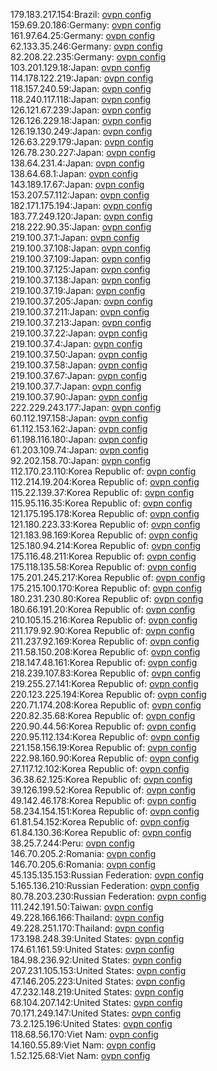 179.183.217.154:Brazil: [ovpn config](vpn/179_183_217_154.ovpn)  
159.69.20.186:Germany: [ovpn config](vpn/159_69_20_186.ovpn)  
161.97.64.25:Germany: [ovpn config](vpn/161_97_64_25.ovpn)  
62.133.35.246:Germany: [ovpn config](vpn/62_133_35_246.ovpn)  
82.208.22.235:Germany: [ovpn config](vpn/82_208_22_235.ovpn)  
103.201.129.18:Japan: [ovpn config](vpn/103_201_129_18.ovpn)  
114.178.122.219:Japan: [ovpn config](vpn/114_178_122_219.ovpn)  
118.157.240.59:Japan: [ovpn config](vpn/118_157_240_59.ovpn)  
118.240.117.118:Japan: [ovpn config](vpn/118_240_117_118.ovpn)  
126.121.67.239:Japan: [ovpn config](vpn/126_121_67_239.ovpn)  
126.126.229.18:Japan: [ovpn config](vpn/126_126_229_18.ovpn)  
126.19.130.249:Japan: [ovpn config](vpn/126_19_130_249.ovpn)  
126.63.229.179:Japan: [ovpn config](vpn/126_63_229_179.ovpn)  
126.78.230.227:Japan: [ovpn config](vpn/126_78_230_227.ovpn)  
138.64.231.4:Japan: [ovpn config](vpn/138_64_231_4.ovpn)  
138.64.68.1:Japan: [ovpn config](vpn/138_64_68_1.ovpn)  
143.189.17.67:Japan: [ovpn config](vpn/143_189_17_67.ovpn)  
153.207.57.112:Japan: [ovpn config](vpn/153_207_57_112.ovpn)  
182.171.175.194:Japan: [ovpn config](vpn/182_171_175_194.ovpn)  
183.77.249.120:Japan: [ovpn config](vpn/183_77_249_120.ovpn)  
218.222.90.35:Japan: [ovpn config](vpn/218_222_90_35.ovpn)  
219.100.37.1:Japan: [ovpn config](vpn/219_100_37_1.ovpn)  
219.100.37.108:Japan: [ovpn config](vpn/219_100_37_108.ovpn)  
219.100.37.109:Japan: [ovpn config](vpn/219_100_37_109.ovpn)  
219.100.37.125:Japan: [ovpn config](vpn/219_100_37_125.ovpn)  
219.100.37.138:Japan: [ovpn config](vpn/219_100_37_138.ovpn)  
219.100.37.19:Japan: [ovpn config](vpn/219_100_37_19.ovpn)  
219.100.37.205:Japan: [ovpn config](vpn/219_100_37_205.ovpn)  
219.100.37.211:Japan: [ovpn config](vpn/219_100_37_211.ovpn)  
219.100.37.213:Japan: [ovpn config](vpn/219_100_37_213.ovpn)  
219.100.37.22:Japan: [ovpn config](vpn/219_100_37_22.ovpn)  
219.100.37.4:Japan: [ovpn config](vpn/219_100_37_4.ovpn)  
219.100.37.50:Japan: [ovpn config](vpn/219_100_37_50.ovpn)  
219.100.37.58:Japan: [ovpn config](vpn/219_100_37_58.ovpn)  
219.100.37.67:Japan: [ovpn config](vpn/219_100_37_67.ovpn)  
219.100.37.7:Japan: [ovpn config](vpn/219_100_37_7.ovpn)  
219.100.37.90:Japan: [ovpn config](vpn/219_100_37_90.ovpn)  
222.229.243.177:Japan: [ovpn config](vpn/222_229_243_177.ovpn)  
60.112.197.158:Japan: [ovpn config](vpn/60_112_197_158.ovpn)  
61.112.153.162:Japan: [ovpn config](vpn/61_112_153_162.ovpn)  
61.198.116.180:Japan: [ovpn config](vpn/61_198_116_180.ovpn)  
61.203.109.74:Japan: [ovpn config](vpn/61_203_109_74.ovpn)  
92.202.158.70:Japan: [ovpn config](vpn/92_202_158_70.ovpn)  
112.170.23.110:Korea Republic of: [ovpn config](vpn/112_170_23_110.ovpn)  
112.214.19.204:Korea Republic of: [ovpn config](vpn/112_214_19_204.ovpn)  
115.22.139.37:Korea Republic of: [ovpn config](vpn/115_22_139_37.ovpn)  
115.95.116.35:Korea Republic of: [ovpn config](vpn/115_95_116_35.ovpn)  
121.175.195.178:Korea Republic of: [ovpn config](vpn/121_175_195_178.ovpn)  
121.180.223.33:Korea Republic of: [ovpn config](vpn/121_180_223_33.ovpn)  
121.183.98.169:Korea Republic of: [ovpn config](vpn/121_183_98_169.ovpn)  
125.180.94.214:Korea Republic of: [ovpn config](vpn/125_180_94_214.ovpn)  
175.116.48.211:Korea Republic of: [ovpn config](vpn/175_116_48_211.ovpn)  
175.118.135.58:Korea Republic of: [ovpn config](vpn/175_118_135_58.ovpn)  
175.201.245.217:Korea Republic of: [ovpn config](vpn/175_201_245_217.ovpn)  
175.215.100.170:Korea Republic of: [ovpn config](vpn/175_215_100_170.ovpn)  
180.231.230.80:Korea Republic of: [ovpn config](vpn/180_231_230_80.ovpn)  
180.66.191.20:Korea Republic of: [ovpn config](vpn/180_66_191_20.ovpn)  
210.105.15.216:Korea Republic of: [ovpn config](vpn/210_105_15_216.ovpn)  
211.179.92.90:Korea Republic of: [ovpn config](vpn/211_179_92_90.ovpn)  
211.237.92.169:Korea Republic of: [ovpn config](vpn/211_237_92_169.ovpn)  
211.58.150.208:Korea Republic of: [ovpn config](vpn/211_58_150_208.ovpn)  
218.147.48.161:Korea Republic of: [ovpn config](vpn/218_147_48_161.ovpn)  
218.239.107.83:Korea Republic of: [ovpn config](vpn/218_239_107_83.ovpn)  
219.255.27.141:Korea Republic of: [ovpn config](vpn/219_255_27_141.ovpn)  
220.123.225.194:Korea Republic of: [ovpn config](vpn/220_123_225_194.ovpn)  
220.71.174.208:Korea Republic of: [ovpn config](vpn/220_71_174_208.ovpn)  
220.82.35.68:Korea Republic of: [ovpn config](vpn/220_82_35_68.ovpn)  
220.90.44.56:Korea Republic of: [ovpn config](vpn/220_90_44_56.ovpn)  
220.95.112.134:Korea Republic of: [ovpn config](vpn/220_95_112_134.ovpn)  
221.158.156.19:Korea Republic of: [ovpn config](vpn/221_158_156_19.ovpn)  
222.98.160.90:Korea Republic of: [ovpn config](vpn/222_98_160_90.ovpn)  
27.117.12.102:Korea Republic of: [ovpn config](vpn/27_117_12_102.ovpn)  
36.38.62.125:Korea Republic of: [ovpn config](vpn/36_38_62_125.ovpn)  
39.126.199.52:Korea Republic of: [ovpn config](vpn/39_126_199_52.ovpn)  
49.142.46.178:Korea Republic of: [ovpn config](vpn/49_142_46_178.ovpn)  
58.234.154.151:Korea Republic of: [ovpn config](vpn/58_234_154_151.ovpn)  
61.81.54.152:Korea Republic of: [ovpn config](vpn/61_81_54_152.ovpn)  
61.84.130.36:Korea Republic of: [ovpn config](vpn/61_84_130_36.ovpn)  
38.25.7.244:Peru: [ovpn config](vpn/38_25_7_244.ovpn)  
146.70.205.2:Romania: [ovpn config](vpn/146_70_205_2.ovpn)  
146.70.205.6:Romania: [ovpn config](vpn/146_70_205_6.ovpn)  
45.135.135.153:Russian Federation: [ovpn config](vpn/45_135_135_153.ovpn)  
5.165.136.210:Russian Federation: [ovpn config](vpn/5_165_136_210.ovpn)  
80.78.203.230:Russian Federation: [ovpn config](vpn/80_78_203_230.ovpn)  
111.242.191.50:Taiwan: [ovpn config](vpn/111_242_191_50.ovpn)  
49.228.166.166:Thailand: [ovpn config](vpn/49_228_166_166.ovpn)  
49.228.251.170:Thailand: [ovpn config](vpn/49_228_251_170.ovpn)  
173.198.248.39:United States: [ovpn config](vpn/173_198_248_39.ovpn)  
174.61.161.59:United States: [ovpn config](vpn/174_61_161_59.ovpn)  
184.98.236.92:United States: [ovpn config](vpn/184_98_236_92.ovpn)  
207.231.105.153:United States: [ovpn config](vpn/207_231_105_153.ovpn)  
47.146.205.223:United States: [ovpn config](vpn/47_146_205_223.ovpn)  
47.232.148.219:United States: [ovpn config](vpn/47_232_148_219.ovpn)  
68.104.207.142:United States: [ovpn config](vpn/68_104_207_142.ovpn)  
70.171.249.147:United States: [ovpn config](vpn/70_171_249_147.ovpn)  
73.2.125.196:United States: [ovpn config](vpn/73_2_125_196.ovpn)  
118.68.56.170:Viet Nam: [ovpn config](vpn/118_68_56_170.ovpn)  
14.160.55.89:Viet Nam: [ovpn config](vpn/14_160_55_89.ovpn)  
1.52.125.68:Viet Nam: [ovpn config](vpn/1_52_125_68.ovpn)  
